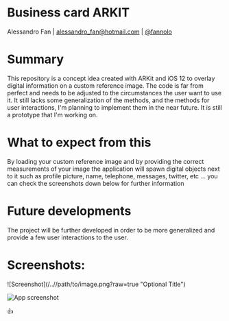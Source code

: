 # Business card ARKIT

Alessandro Fan | alessandro_fan@hotmail.com | [@fannolo](https://twitter.com/FannoloAlex)

# Summary

This repository is a concept idea created with ARKit and iOS 12 to overlay digital information on a custom reference image.
The code is far from perfect and needs to be adjusted to the circumstances the user want to use it. It still lacks some generalization of the methods, and the methods for user interactions, I'm planning to implement them in the near future. It is still a prototype that I'm working on.

# What to expect from this

By loading your custom reference image and by providing the correct measurements of your image the application will spawn digital objects next to it such as profile picture, name, telephone, messages, twitter, etc ... you can check the screenshots down below for further information

# Future developments

The project will be further developed in order to be more generalized and provide a few user interactions to the user.

# Screenshots: 

![Screenshot](/../<branch name>/path/to/image.png?raw=true "Optional Title")

![App screenshot](IMG_5144.PNG)






:+1:


